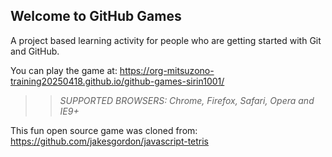 ## Welcome to GitHub Games

A project based learning activity for people who are getting started with Git and GitHub.

You can play the game at: https://org-mitsuzono-training20250418.github.io/github-games-sirin1001/

>> _*SUPPORTED BROWSERS*: Chrome, Firefox, Safari, Opera and IE9+_

This fun open source game was cloned from: https://github.com/jakesgordon/javascript-tetris

